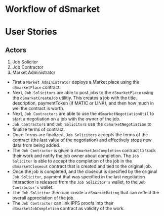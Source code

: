 # Workflow of dSmarket

# User Stories
## Actors
1. Job Solicitor
2. Job Contractor
3. Market Administrator

* First a ```Market Administrator``` deploys a Market place using the ```dSmarketPlace``` contract.
* Next, ```Job Solicitors``` are able to post jobs to the ```dSmarketPlace``` using the ```dSmarketCreateJob``` utilitiy. This creates a job with the title, description, paymentToken (if MATIC or LINK), and then how much in wei the contract is worth.
* Next, ```Job Contractors``` are able to use the ```dSmarketNegotiationUtil``` to start a negotiation on a job with the owner of the job.
* ```Job Contractors``` and ```Job Solicitors``` use the ```dSmarketNegotiation``` to finalize terms of contract.
* Once Terms are finalized, ```Job Solicitors``` accepts the terms of the contract (the last value of the negotiation) and effectively stops new data from being added.
* The ```Job Contractor``` is given a ```dSmarketJobCompletion``` contract to track their work and notify the job owner about completion. The ```Job Solicitor``` is able to accept the completion of the job in the ```dSmarketCloseout``` contract that is created and tied to the original job.
* Once the job is completed, and the closeout is specified by the original ```Job Solicitor```, payment that was specified in the last negotiation interaction is released from the ```Job Solicitor's``` wallet, to the ```Job Contractor's``` wallet. 
* The ```Job Solicitor``` then can create a ```dSmarketRating``` that can reflect the overall appreciation of the job.
* The ```Job Contractor``` can link IPFS proofs into their ```dSmarketJobCompletion``` contract as validity of the work.

